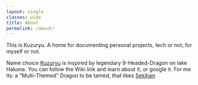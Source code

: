 ```yaml
---
layout: single
classes: wide
title: About
permalink: /about/
---
```


This is Kuzuryu. A home for documenting personal projects, tech or not, for myself or not. 

Name choice [Kuzuryu](https://en.wikipedia.org/wiki/Kuzury%C5%AB) is inspired by legendary 9-Headed-Dragon on lake Hakone. You can follow the Wiki link and learn about it, or google it. For me its: a "Multi-Themed" Dragon to be tamed, that likes [Sekihan](https://en.wikipedia.org/w/index.php?title=Sekihan)

